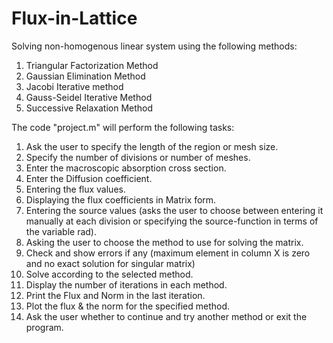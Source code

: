# Flux-in-Lattice
Solving non-homogenous linear system using the following methods:
1. Triangular Factorization Method
2. Gaussian Elimination Method
3. Jacobi Iterative method
4. Gauss-Seidel Iterative Method
5. Successive Relaxation Method

The code "project.m" will perform the following tasks:
1. Ask the user to specify the length of the region or mesh size.
2. Specify the number of divisions or number of meshes.
3. Enter the macroscopic absorption cross section.
4. Enter the Diffusion coefficient.
5. Entering the flux values.
6. Displaying the flux coefficients in Matrix form.
7. Entering the source values (asks the user to choose between entering it manually at each division or specifying the source-function in terms of the variable rad).
8. Asking the user to choose the method to use for solving the matrix.
9. Check and show errors if any (maximum element in column X is zero and no exact solution for singular matrix)
10. Solve according to the selected method.
10. Display the number of iterations in each method.
11. Print the Flux and Norm in the last iteration.
12. Plot the flux & the norm for the specified method.
13. Ask the user whether to continue and try another method or exit the program.

